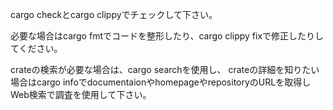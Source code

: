 cargo checkとcargo clippyでチェックして下さい。

必要な場合はcargo fmtでコードを整形したり、cargo clippy fixで修正したりしてください。

crateの検索が必要な場合は、cargo searchを使用し、
crateの詳細を知りたい場合はcargo infoでdocumentaionやhomepageやrepositoryのURLを取得しWeb検索で調査を使用して下さい。